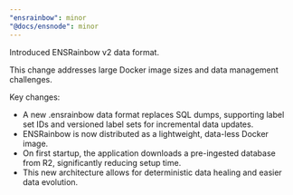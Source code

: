 ```yaml
---
"ensrainbow": minor
"@docs/ensnode": minor
---
```


Introduced ENSRainbow v2 data format.

This change addresses large Docker image sizes and data management challenges.

Key changes:
- A new .ensrainbow data format replaces SQL dumps, supporting label set IDs and versioned label sets for incremental data updates.
- ENSRainbow is now distributed as a lightweight, data-less Docker image.
- On first startup, the application downloads a pre-ingested database from R2, significantly reducing setup time.
- This new architecture allows for deterministic data healing and easier data evolution.
